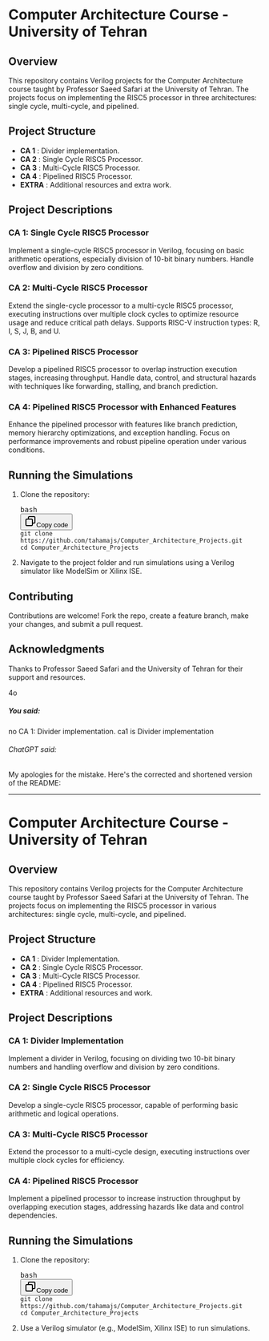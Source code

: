 
# Computer Architecture Course - University of Tehran

## Overview

This repository contains Verilog projects for the Computer Architecture course taught by Professor Saeed Safari at the University of Tehran. The projects focus on implementing the RISC5 processor in three architectures: single cycle, multi-cycle, and pipelined.

## Project Structure

* **CA 1** : Divider implementation.
* **CA 2** : Single Cycle RISC5 Processor.
* **CA 3** : Multi-Cycle RISC5 Processor.
* **CA 4** : Pipelined RISC5 Processor.
* **EXTRA** : Additional resources and extra work.

## Project Descriptions

### CA 1: Single Cycle RISC5 Processor

Implement a single-cycle RISC5 processor in Verilog, focusing on basic arithmetic operations, especially division of 10-bit binary numbers. Handle overflow and division by zero conditions.

### CA 2: Multi-Cycle RISC5 Processor

Extend the single-cycle processor to a multi-cycle RISC5 processor, executing instructions over multiple clock cycles to optimize resource usage and reduce critical path delays. Supports RISC-V instruction types: R, I, S, J, B, and U.

### CA 3: Pipelined RISC5 Processor

Develop a pipelined RISC5 processor to overlap instruction execution stages, increasing throughput. Handle data, control, and structural hazards with techniques like forwarding, stalling, and branch prediction.

### CA 4: Pipelined RISC5 Processor with Enhanced Features

Enhance the pipelined processor with features like branch prediction, memory hierarchy optimizations, and exception handling. Focus on performance improvements and robust pipeline operation under various conditions.

## Running the Simulations

1. Clone the repository:
   <pre><div class="dark bg-gray-950 contain-inline-size rounded-md border-[0.5px] border-token-border-medium"><div class="flex items-center relative text-token-text-secondary bg-token-main-surface-secondary px-4 py-2 text-xs font-sans justify-between rounded-t-md"><span>bash</span><div class="flex items-center"><span class="" data-state="closed"><button class="flex gap-1 items-center"><svg xmlns="http://www.w3.org/2000/svg" width="24" height="24" fill="none" viewBox="0 0 24 24" class="icon-sm"><path fill="currentColor" fill-rule="evenodd" d="M7 5a3 3 0 0 1 3-3h9a3 3 0 0 1 3 3v9a3 3 0 0 1-3 3h-2v2a3 3 0 0 1-3 3H5a3 3 0 0 1-3-3v-9a3 3 0 0 1 3-3h2zm2 2h5a3 3 0 0 1 3 3v5h2a1 1 0 0 0 1-1V5a1 1 0 0 0-1-1h-9a1 1 0 0 0-1 1zM5 9a1 1 0 0 0-1 1v9a1 1 0 0 0 1 1h9a1 1 0 0 0 1-1v-9a1 1 0 0 0-1-1z" clip-rule="evenodd"></path></svg>Copy code</button></span></div></div><div class="overflow-y-auto p-4" dir="ltr"><code class="!whitespace-pre hljs language-bash">git clone https://github.com/tahamajs/Computer_Architecture_Projects.git
   cd Computer_Architecture_Projects
   </code></div></div></pre>
2. Navigate to the project folder and run simulations using a Verilog simulator like ModelSim or Xilinx ISE.

## Contributing

Contributions are welcome! Fork the repo, create a feature branch, make your changes, and submit a pull request.

## Acknowledgments

Thanks to Professor Saeed Safari and the University of Tehran for their support and resources.

4o

##### You said:

no CA 1: Divider implementation.
 ca1 is Divider implementation

###### ChatGPT said:

My apologies for the mistake. Here's the corrected and shortened version of the README:

---

# Computer Architecture Course - University of Tehran

## Overview

This repository contains Verilog projects for the Computer Architecture course taught by Professor Saeed Safari at the University of Tehran. The projects focus on implementing the RISC5 processor in various architectures: single cycle, multi-cycle, and pipelined.

## Project Structure

* **CA 1** : Divider Implementation.
* **CA 2** : Single Cycle RISC5 Processor.
* **CA 3** : Multi-Cycle RISC5 Processor.
* **CA 4** : Pipelined RISC5 Processor.
* **EXTRA** : Additional resources and work.

## Project Descriptions

### CA 1: Divider Implementation

Implement a divider in Verilog, focusing on dividing two 10-bit binary numbers and handling overflow and division by zero conditions.

### CA 2: Single Cycle RISC5 Processor

Develop a single-cycle RISC5 processor, capable of performing basic arithmetic and logical operations.

### CA 3: Multi-Cycle RISC5 Processor

Extend the processor to a multi-cycle design, executing instructions over multiple clock cycles for efficiency.

### CA 4: Pipelined RISC5 Processor

Implement a pipelined processor to increase instruction throughput by overlapping execution stages, addressing hazards like data and control dependencies.

## Running the Simulations

1. Clone the repository:
   <pre><div class="dark bg-gray-950 contain-inline-size rounded-md border-[0.5px] border-token-border-medium"><div class="flex items-center relative text-token-text-secondary bg-token-main-surface-secondary px-4 py-2 text-xs font-sans justify-between rounded-t-md"><span>bash</span><div class="flex items-center"><span class="" data-state="closed"><button class="flex gap-1 items-center"><svg xmlns="http://www.w3.org/2000/svg" width="24" height="24" fill="none" viewBox="0 0 24 24" class="icon-sm"><path fill="currentColor" fill-rule="evenodd" d="M7 5a3 3 0 0 1 3-3h9a3 3 0 0 1 3 3v9a3 3 0 0 1-3 3h-2v2a3 3 0 0 1-3 3H5a3 3 0 0 1-3-3v-9a3 3 0 0 1 3-3h2zm2 2h5a3 3 0 0 1 3 3v5h2a1 1 0 0 0 1-1V5a1 1 0 0 0-1-1h-9a1 1 0 0 0-1 1zM5 9a1 1 0 0 0-1 1v9a1 1 0 0 0 1 1h9a1 1 0 0 0 1-1v-9a1 1 0 0 0-1-1z" clip-rule="evenodd"></path></svg>Copy code</button></span></div></div><div class="overflow-y-auto p-4" dir="ltr"><code class="!whitespace-pre hljs language-bash">git clone https://github.com/tahamajs/Computer_Architecture_Projects.git
   cd Computer_Architecture_Projects
   </code></div></div></pre>
2. Use a Verilog simulator (e.g., ModelSim, Xilinx ISE) to run simulations.
